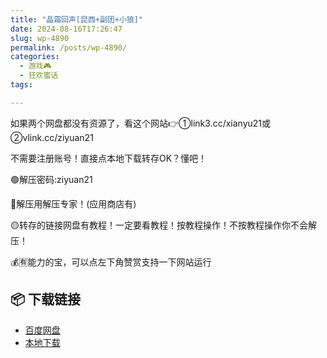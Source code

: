 ```yaml
---
title: "晶霜回声[昆西+副团+小狼]"
date: 2024-08-16T17:26:47
slug: wp-4890
permalink: /posts/wp-4890/
categories:
  - 游戏🎮
  - 狂欢蜜话
tags:

---
```


如果两个网盘都没有资源了，看这个网站👉①link3.cc/xianyu21或②vlink.cc/ziyuan21

不需要注册账号！直接点本地下载转存OK？懂吧！

🟢解压密码:ziyuan21

🔵解压用解压专家！(应用商店有)

🟡转存的链接网盘有教程！一定要看教程！按教程操作！不按教程操作你不会解压！

💰🈶能力的宝，可以点左下角赞赏支持一下网站运行

## 📦 下载链接
- [百度网盘](https://blziyuan21.com/pay-download/4890?key=40bd78436d&down_id=0)
- [本地下载](https://blziyuan21.com/pay-download/4890?key=40bd78436d&down_id=1)

